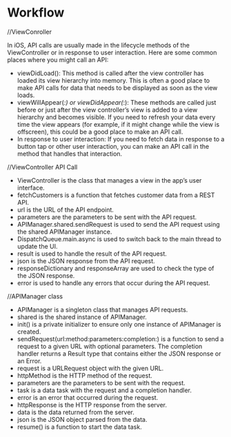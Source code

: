 # Workflow

//ViewConroller 

In iOS, API calls are usually made in the lifecycle methods of the ViewController or in response to user interaction. Here are some common places where you might call an API:

- viewDidLoad(): This method is called after the view controller has loaded its view hierarchy into memory. This is often a good place to make API calls for data that needs to be displayed as soon as the view loads.
- viewWillAppear(_:) or viewDidAppear(_:): These methods are called just before or just after the view controller’s view is added to a view hierarchy and becomes visible. If you need to refresh your data every time the view appears (for example, if it might change while the view is offscreen), this could be a good place to make an API call.
- In response to user interaction: If you need to fetch data in response to a button tap or other user interaction, you can make an API call in the method that handles that interaction.

//ViewController API Call
- ViewController is the class that manages a view in the app’s user interface.
- fetchCustomers is a function that fetches customer data from a REST API.
- url is the URL of the API endpoint.
- parameters are the parameters to be sent with the API request.
- APIManager.shared.sendRequest is used to send the API request using the shared APIManager instance.
- DispatchQueue.main.async is used to switch back to the main thread to update the UI.
- result is used to handle the result of the API request.
- json is the JSON response from the API request.
- responseDictionary and responseArray are used to check the type of the JSON response.
- error is used to handle any errors that occur during the API request.

//APIManager class
- APIManager is a singleton class that manages API requests.
- shared is the shared instance of APIManager.
- init() is a private initializer to ensure only one instance of APIManager is created.
- sendRequest(url:method:parameters:completion:) is a function to send a request to a given URL with optional parameters. The completion handler returns a Result type that contains either the JSON response or an Error.
- request is a URLRequest object with the given URL.
- httpMethod is the HTTP method of the request.
- parameters are the parameters to be sent with the request.
- task is a data task with the request and a completion handler.
- error is an error that occurred during the request.
- httpResponse is the HTTP response from the server.
- data is the data returned from the server.
- json is the JSON object parsed from the data.
- resume() is a function to start the data task.

